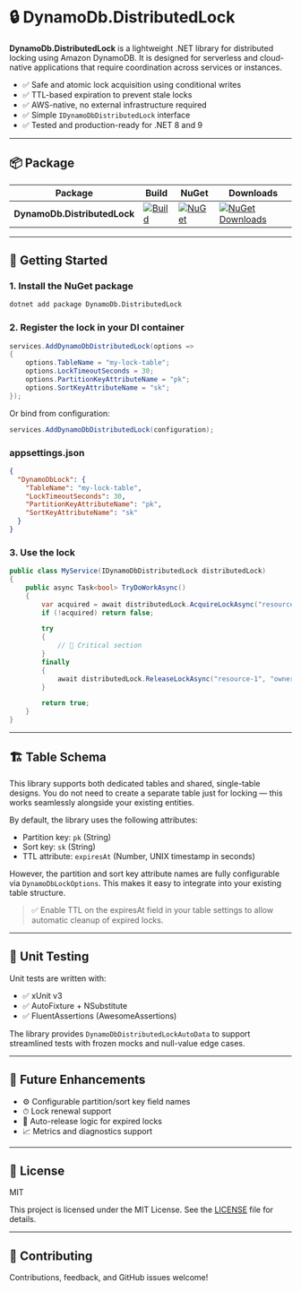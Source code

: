 # 🔒 DynamoDb.DistributedLock

**DynamoDb.DistributedLock** is a lightweight .NET library for distributed locking using Amazon DynamoDB. It is designed for serverless and cloud-native applications that require coordination across services or instances.

- ✅ Safe and atomic lock acquisition using conditional writes
- ✅ TTL-based expiration to prevent stale locks
- ✅ AWS-native, no external infrastructure required
- ✅ Simple `IDynamoDbDistributedLock` interface
- ✅ Tested and production-ready for .NET 8 and 9

---

## 📦 Package

| Package                     | Build | NuGet                                                                                                                                                                                      | Downloads                                                                                 |
|----------------------------|--------------------------------------------------------------------------------------------------------------------------------------------------------------------------------------------------|--------------------------------------------------------------------------------------------------------------------------------------------------------------------------------------------|--------------------------------------------------------------------------------------------|
| **DynamoDb.DistributedLock** | [![Build](https://github.com/ncipollina/dynamodb-distributed-lock/actions/workflows/build.yaml/badge.svg)](https://github.com/ncipollina/dynamodb-distributed-lock/actions/workflows/build.yaml) | [![NuGet](https://img.shields.io/nuget/v/DynamoDb.DistributedLock.svg)](https://www.nuget.org/packages/DynamoDb.DistributedLock)                                                           | [![NuGet Downloads](https://img.shields.io/nuget/dt/DynamoDb.DistributedLock.svg)](https://www.nuget.org/packages/DynamoDb.DistributedLock) |

---

## 🚀 Getting Started

### 1. Install the NuGet package

```bash
dotnet add package DynamoDb.DistributedLock
```

### 2. Register the lock in your DI container

```csharp
services.AddDynamoDbDistributedLock(options =>
{
    options.TableName = "my-lock-table";
    options.LockTimeoutSeconds = 30;
    options.PartitionKeyAttributeName = "pk";
    options.SortKeyAttributeName = "sk";
});
```

Or bind from configuration:

```csharp
services.AddDynamoDbDistributedLock(configuration);
```

### appsettings.json
```json
{
  "DynamoDbLock": {
    "TableName": "my-lock-table",
    "LockTimeoutSeconds": 30,
    "PartitionKeyAttributeName": "pk",
    "SortKeyAttributeName": "sk"
  }
}
```

### 3. Use the lock

```csharp
public class MyService(IDynamoDbDistributedLock distributedLock)
{
    public async Task<bool> TryDoWorkAsync()
    {
        var acquired = await distributedLock.AcquireLockAsync("resource-1", "owner-abc", CancellationToken.None);
        if (!acquired) return false;

        try
        {
            // 🔧 Critical section
        }
        finally
        {
            await distributedLock.ReleaseLockAsync("resource-1", "owner-abc", CancellationToken.None);
        }

        return true;
    }
}
```

---

## 🏗️ Table Schema

This library supports both dedicated tables and shared, single-table designs. You do not need to create a separate table just for locking — this works seamlessly alongside your existing entities.

By default, the library uses the following attributes:

- Partition key: `pk` (String)
- Sort key: `sk` (String)
- TTL attribute: `expiresAt` (Number, UNIX timestamp in seconds)

However, the partition and sort key attribute names are fully configurable via `DynamoDbLockOptions`. This makes it easy to integrate into your existing table structure.
> ✅ Enable TTL on the expiresAt field in your table settings to allow automatic cleanup of expired locks.

---

## 🧪 Unit Testing

Unit tests are written with:

- ✅ xUnit v3
- ✅ AutoFixture + NSubstitute
- ✅ FluentAssertions (AwesomeAssertions)

The library provides `DynamoDbDistributedLockAutoData` to support streamlined tests with frozen mocks and null-value edge cases.

---

## 🔮 Future Enhancements

- ⚙️ Configurable partition/sort key field names
- ⏱ Lock renewal support
- 🔁 Auto-release logic for expired locks
- 📈 Metrics and diagnostics support

---

## 📜 License

MIT

This project is licensed under the MIT License. See the [LICENSE](LICENSE) file for details.

---

## 🤝 Contributing

Contributions, feedback, and GitHub issues welcome!

